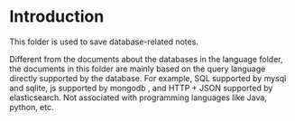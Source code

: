 # Introduction

This folder is used to save database-related notes.

Different from the documents about the databases in the language folder, the documents in this folder are mainly based on the query language directly supported by the database. For example, SQL supported by mysql and sqlite, js supported by mongodb , and HTTP + JSON supported by elasticsearch. Not  associated with programming languages like Java, python, etc.